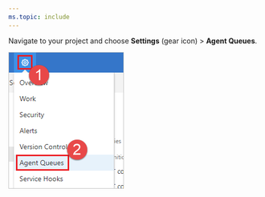 ```yaml
---
ms.topic: include
---
```


Navigate to your project and choose **Settings** (gear icon) > **Agent Queues**.

![Choose settings, Agent Queues](../../_img/agent-queues-tab/settings-agent-queues-2018.png)

